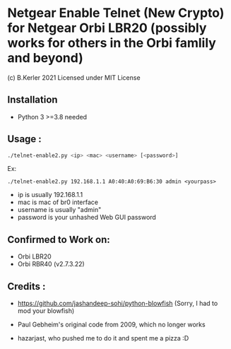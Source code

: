# Netgear Enable Telnet (New Crypto) for Netgear Orbi LBR20 (possibly works for others in the Orbi famlily and beyond)
(c) B.Kerler 2021
Licensed under MIT License

## Installation
- Python 3 >=3.8 needed

## Usage :

```bash
./telnet-enable2.py <ip> <mac> <username> [<password>]
```
Ex:
```
./telnet-enable2.py 192.168.1.1 A0:40:A0:69:B6:30 admin <yourpass>
```
- ip is usually 192.168.1.1
- mac is mac of br0 interface
- username is usually "admin"
- password is your unhashed Web GUI password

## Confirmed to Work on:

- Orbi LBR20
- Orbi RBR40 (v2.7.3.22)

## Credits :
- https://github.com/jashandeep-sohi/python-blowfish (Sorry, I had to mod your blowfish)

- Paul Gebheim's original code from 2009, which no longer works

- hazarjast, who pushed me to do it and spent me a pizza :D
